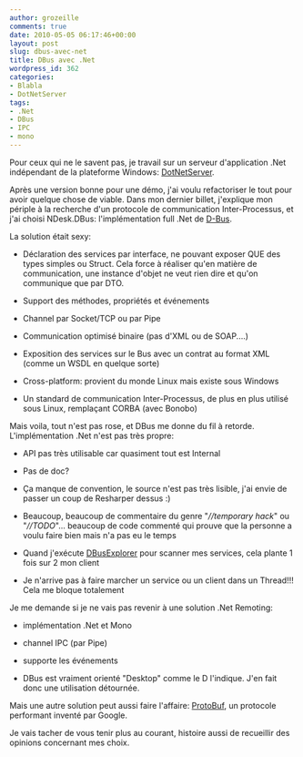 ```yaml
---
author: grozeille
comments: true
date: 2010-05-05 06:17:46+00:00
layout: post
slug: dbus-avec-net
title: DBus avec .Net
wordpress_id: 362
categories:
- Blabla
- DotNetServer
tags:
- .Net
- DBus
- IPC
- mono
---
```


Pour ceux qui ne le savent pas, je travail sur un serveur d'application .Net indépendant de la plateforme Windows: [DotNetServer](http://grozeille.com/2010/02/28/dotnetserver/).

Après une version bonne pour une démo, j'ai voulu refactoriser le tout pour avoir quelque chose de viable.
Dans mon dernier billet, j'explique mon périple à la recherche d'un protocole de communication Inter-Processus, et j'ai choisi NDesk.DBus: l'implémentation full .Net de [D-Bus](http://en.wikipedia.org/wiki/D-Bus).

La solution était sexy:



	
  * Déclaration des services par interface, ne pouvant exposer QUE des types simples ou Struct. Cela force à réaliser qu'en matière de communication, une instance d'objet ne veut rien dire et qu'on communique que par DTO.

	
  * Support des méthodes, propriétés et événements

	
  * Channel par Socket/TCP ou par Pipe

	
  * Communication optimisé binaire (pas d'XML ou de SOAP....)

	
  * Exposition des services sur le Bus avec un contrat au format XML (comme un WSDL en quelque sorte)

	
  * Cross-platform: provient du monde Linux mais existe sous Windows

	
  * Un standard de communication Inter-Processus, de plus en plus utilisé sous Linux, remplaçant CORBA (avec Bonobo)


Mais voila, tout n'est pas rose, et DBus me donne du fil à retorde.
L'implémentation .Net n'est pas très propre:

	
  * API pas très utilisable car quasiment tout est Internal

	
  * Pas de doc?

	
  * Ça manque de convention, le source n'est pas très lisible, j'ai envie de passer un coup de Resharper dessus :)

	
  * Beaucoup, beaucoup de commentaire du genre "_//temporary hack_" ou "_//TODO_"... beaucoup de code commenté qui prouve que la personne a voulu faire bien mais n'a pas eu le temps

	
  * Quand j'exécute [DBusExplorer](http://www.ndesk.org/DBusExplorer) pour scanner mes services, cela plante 1 fois sur 2 mon client

	
  * Je n'arrive pas à faire marcher un service ou un client dans un Thread!!! Cela me bloque totalement


Je me demande si je ne vais pas revenir à une solution .Net Remoting:

	
  * implémentation .Net et Mono

	
  * channel IPC (par Pipe)

	
  * supporte les événements

	
  * DBus est vraiment orienté "Desktop" comme le D l'indique. J'en fait donc une utilisation détournée.


Mais une autre solution peut aussi faire l'affaire: [ProtoBuf](http://code.google.com/p/protobuf-net/wiki/Performance), un protocole performant inventé par Google.

Je vais tacher de vous tenir plus au courant, histoire aussi de recueillir des opinions concernant mes choix.
